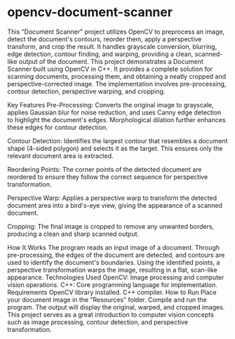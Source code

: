 # opencv-document-scanner
This "Document Scanner" project utilizes OpenCV to preprocess an image, detect the document's contours, reorder them, apply a perspective transform, and crop the result. It handles grayscale conversion, blurring, edge detection, contour finding, and warping, providing a clean, scanned-like output of the document.
This project demonstrates a Document Scanner built using OpenCV in C++. It provides a complete solution for scanning documents, processing them, and obtaining a neatly cropped and perspective-corrected image. The implementation involves pre-processing, contour detection, perspective warping, and cropping.

Key Features
Pre-Processing: Converts the original image to grayscale, applies Gaussian blur for noise reduction, and uses Canny edge detection to highlight the document's edges. Morphological dilation further enhances these edges for contour detection.

Contour Detection: Identifies the largest contour that resembles a document shape (4-sided polygon) and selects it as the target. This ensures only the relevant document area is extracted.

Reordering Points: The corner points of the detected document are reordered to ensure they follow the correct sequence for perspective transformation.

Perspective Warp: Applies a perspective warp to transform the detected document area into a bird's-eye view, giving the appearance of a scanned document.

Cropping: The final image is cropped to remove any unwanted borders, producing a clean and sharp scanned output.

How It Works
The program reads an input image of a document.
Through pre-processing, the edges of the document are detected, and contours are used to identify the document's boundaries.
Using the identified points, a perspective transformation warps the image, resulting in a flat, scan-like appearance.
Technologies Used
OpenCV: Image processing and computer vision operations.
C++: Core programming language for implementation.
Requirements
OpenCV library installed.
C++ compiler.
How to Run
Place your document image in the "Resources" folder.
Compile and run the program.
The output will display the original, warped, and cropped images.
This project serves as a great introduction to computer vision concepts such as image processing, contour detection, and perspective transformation.
